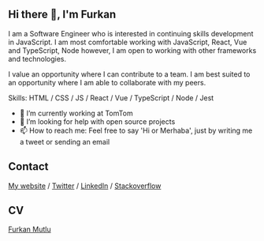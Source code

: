 ## Hi there 👋, I'm Furkan
I am a Software Engineer who is interested in continuing skills development in JavaScript.
I am most comfortable working with JavaScript, React, Vue and TypeScript, Node however, I am open to working with other frameworks and technologies.

I value an opportunity where I can contribute to a team. I am best suited to an opportunity where I am able to collaborate with my peers.

Skills: HTML / CSS / JS / React / Vue / TypeScript / Node / Jest

- 🔭 I’m currently working at TomTom 
- 🤔 I’m looking for help with open source projects 
- 📫 How to reach me: Feel free to say 'Hi or Merhaba', just by writing me a tweet or sending an email 

## Contact

[My website](https://furkanmutlu.com/) / [Twitter](https://twitter.com/furkanmutluu) / [LinkedIn](https://www.linkedin.com/in/furkan-mutlu/) / [Stackoverflow](https://stackoverflow.com/users/10797632/furkan-mutlu)

## CV
[Furkan Mutlu](https://www.furkanmutlu.com/Furkan-Mutlu-CV.pdf)
